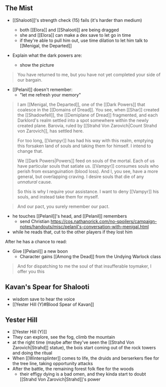 ## The Mist
- [[Shalooti]]'s strength check (15) fails (it's harder than medium)
	- both [[Elora]] and [[Shalooti]] are being dragged
	- she and [[Elora]] can make a dex save to let go in time
	- if they're able to pull him out, use time dilation to let him talk to [[Menigal, the Departed]]
 
- Explain what the dark powers are:
	- show the picture
 
>You have returned to me, but you have not yet completed your side of our bargain.

- [[Pelanil]] doesn't remember:
	- "let me refresh your memory"

>I am [[Menigal, the Departed]], one of the [[Dark Powers]] that coalesce in the [[Domains of Dread]]. You see, when [[Shar]] created the [[Shadowfell]], the [[Demiplane of Dread]] fragmented, and each Darklord's realm settled into a spot somewhere within the newly created plane. Barovia, ruled by [[Strahd Von Zarovich|Count Strahd von Zarovich]], has settled here.
>
>For too long, [[Vampyr]] has had his way with this realm, emptying this forsaken land of souls and taking them for himself. I intend to change that.
>
>We [[Dark Powers|Powers]] feed on souls of the mortal. Each of us have particular souls that satiate us. [[Vampyr]] consumes souls who perish from exsanguination (blood loss). And I, you see, have a more general, but overlapping craving. I desire souls that die of any _unnatural_ cause.
>
>So this is why I require your assistance. I want to deny [[Vampyr]] his souls, and instead take them for myself.

>And our pact, you surely remember our pact.

- he touches [[Pelanil]]'s head, and [[Pelanil]] remembers
	- send Christian https://cos.nathanorick.com/no-spoilers/campaign-notes/handouts/misc/pelanil's-conversation-with-menigal.html
- while he reads that, cut to the other players if they lost him

After he has a chance to read:
- Give [[Pelanil]] a new boon
	- Character gains [[Among the Dead]] from the Undying Warlock class

>And for dispatching to me the soul of that insufferable toymaker, I offer you this


## Kavan's Spear for Shalooti
- wisdom save to hear the voice
- [[Yester Hill (Y)#Blood Spear of Kavan]]



## Yester Hill
- [[Yester Hill (Y)]]
- They can explore, see the fog, climb the mountain
- at the right time (maybe after they've seen the [[Strahd Von Zarovich|Strahd]] statue), the bois start coming out of the rock towers and doing the ritual
- When [[Wintersplinter]] comes to life, the druids and berserkers flee for the tree line, taking opportunity attacks
- After the battle, the remaining forest folk flee for the woods
	- their effigy dying is a bad omen, and they kinda start to doubt [[Strahd Von Zarovich|Strahd]]'s power